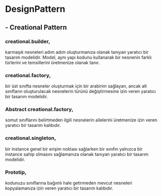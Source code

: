 # DesignPattern


## - Creational Pattern
### creational.builder, 
karmaşık nesneleri adım adım oluşturmanıza olanak tanıyan yaratıcı bir tasarım modelidir. 
Model, aynı yapı kodunu kullanarak bir nesnenin farklı türlerini ve temsillerini üretmenize olanak tanır.

### creational.factory,
bir üst sınıfta nesneler oluşturmak için bir arabirim sağlayan,
ancak alt sınıfların oluşturulacak nesnelerin türünü değiştirmesine izin veren yaratıcı bir tasarım modelidir.

### Abstract creational.factory, 
somut sınıflarını belirtmeden ilgili nesnelerin ailelerini üretmenize izin veren yaratıcı bir tasarım kalıbıdır.

### creational.singleton,
bir instance genel bir erişim noktası sağlarken bir sınıfın yalnızca bir instance sahip olmasını sağlamanıza olanak tanıyan yaratıcı bir tasarım modelidir.

### Prototip,
kodunuzu sınıflarına bağımlı hale getirmeden mevcut nesneleri kopyalamanıza izin veren yaratıcı bir tasarım kalıbıdır.

